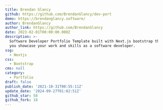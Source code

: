 ```yaml
---
title: Brendan Glancy
github: https://github.com/BrendanGlancy/dev-port
demo: https://brendanglancy.software/
author: BrendanGlancy
author_link: https://github.com/BrendanGlancy
date: 2023-02-01T00:00:00.000Z
description: >-
  Software Developer Portfolio Template built with Next.js bootstrap that helps
  you showcase your work and skills as a software developer.
ssg:
  - Nextjs
css:
  - Bootstrap
cms: null
category:
  - Portfolio
draft: false
publish_date: '2021-10-31T00:55:11Z'
update_date: '2024-09-27T01:02:51Z'
github_star: 58
github_fork: 18
---
```

